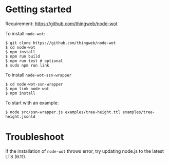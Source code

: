 # Getting started

Requirement: https://github.com/thingweb/node-wot

To install `node-wot`:
```shell
$ git clone https://github.com/thingweb/node-wot
$ cd node-wot
$ npm install
$ npm run build
$ npm run test # optional
$ sudo npm run link
```

To install `node-wot-ssn-wrapper`
```shell
$ cd node-wot-ssn-wrapper
$ npm link node-wot
$ npm install
```

To start with an example:
```
$ node src/ssn-wrapper.js examples/tree-height.ttl examples/tree-height.jsonld
```

# Troubleshoot

If the installation of `node-wot` throws error, try updating node.js to the latest LTS (6.11). 